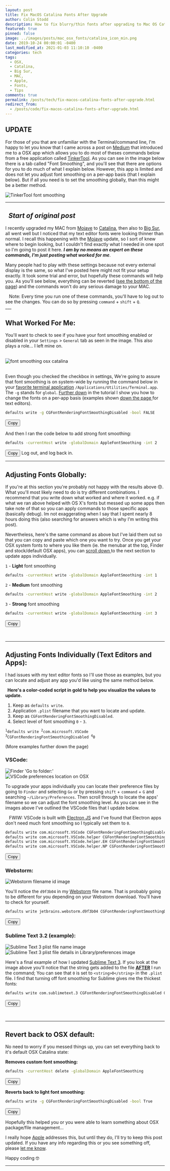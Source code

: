 ```yaml
---
layout: post
title: Fix MacOS Catalina Fonts After Upgrade
author: Colin Stodd
description: How to fix blurry/thin fonts after upgrading to Mac OS Catalina and Big Sur (OS 11)
featured: true
pinned: false
image: ../images/posts/mac_osx_fonts/catalina_icon_min.png
date: 2019-10-24 00:00:01 -0400
last_modified_at: 2021-01-03 11:10:10 -0400
categories: tech
tags:
  - OSX,
  - Catalina,
  - Big Sur,
  - MAC,
  - Apple,
  - Fonts,
  - Tips
comments: true
permalink: /posts/tech/fix-macos-catalina-fonts-after-upgrade.html
redirect_from:
  - /posts/code/fix-macos-catalina-fonts-after-upgrade.html
---
```



<div class="blurb">
<h2 class="text-yellow"><i class="fad fa-traffic-cone"></i> UPDATE <i class="fad fa-traffic-cone"></i></h2>
For those of you that are unfamiliar with the Terminal/command line, I'm happy to let you know that I came across a post on <a href="https://medium.com/macoclock/adjust-hidden-settings-on-your-mac-f29f4beaaf50" target="_blank" rel="noopener">Medium</a> that introduced me to a OSX app which allows you to do most of theses commands below from a free application called <a href="https://www.bresink.com/osx/TinkerTool.html" target="_blank" rel="noopener">TinkerTool</a>.  As you can see in the image below there is a tab called "Font Smoothing", and you'll see that there are options for you to do much of what I
explain below. However, this app is limited and does not let you adjust font smoothing on a per-app basis (that I explain below). But if all you need is to set the smoothing globally, than this might be a better method.
<p><img src="../../images/posts/mac_osx_fonts/tinkertool.png" class="image fit" title="TinkerTool font smoothing" loading="lazy"></p>
</div>


<hr/>

<h2 class="text-green"><em><i class="fad fa-page-break"></i>&nbsp; Start of original post</em></h2>

I recently upgraded my MAC from <a href="https://support.apple.com/macos/mojave" target="_blank" rel="noopener">Mojave</a> to <a href="https://www.apple.com/macos/catalina/" target="_blank" rel="noopener">Catalina</a>, then also to <a href="https://www.apple.com/macos/big-sur/" target="_blank" title="macOS Big Sur Download" rel="noopener">Big Sur</a>, all went well but I noticed that my text editor fonts were looking thinner than normal. I recall this happening with the <a href="https://support.apple.com/macos/mojave" target="_blank" rel="noopener">Mojave</a> update, so I sort of knew where to begin looking, but I couldn't find exactly what I needed in one spot so I'm going to post it here.  ***I am by no means an expert on these commands, I'm just posting what worked for me***.

Many people had to play with these settings because not every external display is the same, so what I've posted here might not fit your setup exactly. It took some trial and error, but hopefully these commands will help you. As you'll see below, everything can be reverted (<a href="#revert">see the bottom of the page</a>) and the commands won't do any serious damage to your MAC.

<div class="blurb"><i class="fad fa-comment-alt-exclamation fa-lg"></i>&nbsp;&nbsp; Note: Every time you run one of these commands, you'll have to log out to see the changes. You can do so by pressing <code>command</code> + <code>shift</code> + <code>Q</code>.</div>
___

## What Worked For Me:
You'll want to check to see if you have your font smoothing enabled or disabled in your `Settings` > `General` tab as seen in the image. This also plays a role... I left mine on.

<div class="container">
  <div class="row">
    <div class="one-third column">&nbsp;</div>
      <div class="one-third column">
        <img src="../../images/posts/mac_osx_fonts/disable_font_smoothing.png" class="image fit" title="font smoothing osx catalina" loading="lazy">
      </div>
    <div class="one-third column">&nbsp;</div>
  </div>
</div>

Even though you checked the checkbox in settings, We're going to assure that font smoothing is on system-wide by running the command below in your <a href="https://www.iterm2.com/" target="_blank" rel="noopener" title="iTerm 2">favorite terminal application</a> `/Applications/Utilities/Terminal.app`. The `-g` stands for `global`.  <a href="#textEditors" title="Scroll down fix individual apps">Further down</a> in the tutorial I show you how to change the fonts on a per-app basis (examples shown <a href="#textEditors" title="Scroll down to the Text Editors Section">down the page <i class="fad fa-level-down-alt"></i></a> for text editors).

```bash
defaults write -g CGFontRenderingFontSmoothingDisabled -bool FALSE
```
<button class="button small copy-btn pull-right"
   title="Copy to clipboard"
   data-clipboard-text="defaults write -g CGFontRenderingFontSmoothingDisabled -bool FALSE">
     <i class="fad fa-clipboard-list"></i> Copy
</button>

And then I ran the code below to add strong font smoothing:

```bash
defaults -currentHost write -globalDomain AppleFontSmoothing -int 2
```
<button class="button small copy-btn pull-right"
   title="Copy to clipboard"
   data-clipboard-text="defaults -currentHost write -globalDomain AppleFontSmoothing -int 2">
     <i class="fad fa-clipboard-list"></i> Copy
</button>
Log out, and log back in.


---
## Adjusting Fonts Globally:

If you're at this section you're probably not happy with the results above 😞. What you'll most likely need to do is try different combinations. I recommend that you write down what worked and where it worked. e.g. if what we ran above helped with OS X's fonts but messed up some apps then take note of that so you can apply commands to those specific apps (basically debug). Im not exaggerating when I say that I spent nearly 8 hours doing this (also searching for answers which is why I'm writing this post).

Nevertheless, here's the same command as above but I've laid them out so that you can copy and paste which one you want to try. Once you get your OSX system fonts to where you like them (ie. the menubar at the top, Finder and stock/default OSX apps), you can <a href="#textEditors" title="Scroll down to the Text Editors Section">scroll down <i class="fad fa-level-down-alt"></i></a> to the next section to update apps individually.

`1` - **Light** font smoothing
```bash
defaults -currentHost write -globalDomain AppleFontSmoothing -int 1
```
`2` - **Medium** font smoothing
```bash
defaults -currentHost write -globalDomain AppleFontSmoothing -int 2
```
`3` - **Strong** font smoothing
```bash
defaults -currentHost write -globalDomain AppleFontSmoothing -int 3
```
<button class="button small copy-btn pull-right"
   title="Copy to clipboard"
   data-clipboard-text="defaults -currentHost write -globalDomain AppleFontSmoothing -int 1">
     <i class="fad fa-clipboard-list"></i> Copy
</button>

<p>&nbsp;</p>

<div id="textEditors" name="textEditors"></div>

___

## Adjusting Fonts Individually (Text Editors and Apps):

I had issues with my text editor fonts so I'll use those as examples, but you can locate and adjust any app you'd like using the same method below.

<div class="blurb">
<strong><i class="fad fa-books fa-lg"></i>&nbsp; Here's a color-coded script in <span class="text-gold">gold</span> to help you visualize the values to update.</strong>

<ol class="alt">
  <li>Keep as <code>defaults write</code>.</li>
  <li class="text-gold">Application <code>.plist</code> filename that you want to locate and update.</li>
  <li>Keep as <code>CGFontRenderingFontSmoothingDisabled</code>.</li>
  <li class="text-gold">Select level of font smoothing <code>0</code> - <code>3</code>.</li>
</ol>

<pre><code><sup>1</sup>defaults write <span class="text-gold"><sup>2</sup>com.microsoft.VSCode</span> <sup>3</sup>CGFontRenderingFontSmoothingDisabled <span class="text-gold"><sup>4</sup>0</span>
</code></pre>

(More examples further down the page)
</div>

### <i class="fad fa-check-circle fa-lg text-yellow"></i> VSCode:

<div class="row">
  <div class="six columns">
    <img src="../../images/posts/mac_osx_fonts/library_pref_light.png"
         class="image fit"
         alt="Finder 'Go to folder:'"
         title="Finder 'Go to folder:'"
         loading="lazy"
    />
  </div>
  <div class="six columns">
    <img src="../../images/posts/mac_osx_fonts/preferences.png"
         class="image fit"
         alt="VSCode preferences location on OSX"
         title="VSCode preferences location on OSX"
         loading="lazy"
         />
  </div>
</div>

To upgrade your apps individually you can locate their preference files by going to `Finder` and selecting `Go` or by pressing `shift` + `command` + `G` and searching `~/Library/Preferences`.  Then scroll through to locate the apps' filename so we can adjust the font smoothing level. As you can see in the images above I've outlined the VSCode files that I update below.


<div class="blurb">
<i class="fad fa-info-circle fa-lg"></i>&nbsp;&nbsp; FWIW: VSCode is built with <a href="https://www.electronjs.org/apps" target="_blank" rel="noopener" title="Apps built with ElectronJS">Electron JS</a> and I've found that Electron apps don't need much font smoothing so I typically set them to <code>0</code>.
</div>



```bash
defaults write com.microsoft.VSCode CGFontRenderingFontSmoothingDisabled 0
defaults write com.microsoft.VSCode.helper CGFontRenderingFontSmoothingDisabled 0
defaults write com.microsoft.VSCode.helper.EH CGFontRenderingFontSmoothingDisabled 0
defaults write com.microsoft.VSCode.helper.NP CGFontRenderingFontSmoothingDisabled 0
```
<button class="button small copy-btn pull-right"
   title="Copy to clipboard"
   data-clipboard-text="defaults write com.microsoft.VSCode CGFontRenderingFontSmoothingDisabled 0
defaults write com.microsoft.VSCode.helper CGFontRenderingFontSmoothingDisabled 0
defaults write com.microsoft.VSCode.helper.EH CGFontRenderingFontSmoothingDisabled 0
defaults write com.microsoft.VSCode.helper.NP CGFontRenderingFontSmoothingDisabled 0">
     <i class="fad fa-clipboard-list"></i> Copy
</button>

### <i class="fad fa-check-circle fa-lg text-yellow"></i> Webstorm:

<div class="row">
  <div class="six columns">
    <img src="../../images/posts/mac_osx_fonts/webstorm_id.png"
         class="image fit"
         alt="Webstorm filename id image"
         title="Webstorm filename id image"
         loading="lazy"
    />
  </div>
</div>

You'll notice the `d9f3b04` in my <a href="https://www.jetbrains.com/webstorm/" target="_blank" title="Webstorm" rel="noopener">Webstorm</a> file name. That is probably going to be different for you depending on your Webstorm download. You'll have to check for yourself.

```bash
defaults write jetbrains.webstorm.d9f3b04 CGFontRenderingFontSmoothingDisabled 0
```
<button class="button small copy-btn pull-right"
   title="Copy to clipboard"
   data-clipboard-text="defaults write jetbrains.webstorm.d9f3b04 CGFontRenderingFontSmoothingDisabled 0">
     <i class="fad fa-clipboard-list"></i> Copy
</button>

### <i class="fad fa-check-circle fa-lg text-yellow"></i> Sublime Text 3.2 (example):

<div class="row">
  <div class="six columns">
    <img src="../../images/posts/mac_osx_fonts/vscode_pref.png"
         class="image fit"
         alt="Sublime Text 3 plist file name image"
         title="Sublime Text 3 plist file name image"
         loading="lazy"
    />
  </div>
  <div class="six columns">
    <img src="../../images/posts/mac_osx_fonts/sublime_zero.png"
         class="image fit"
         alt="Sublime Text 3 plist file details in Library/preferences image"
         title="Sublime Text 3 plist file details in Library/preferences image"
         loading="lazy"
    />
  </div>
</div>

Here's a final example of how I updated <a href="https://www.sublimetext.com/blog/articles/sublime-text-3-point-2" target="_blank" title="Sublime Text 3.2" rel="noopener">Sublime Text 3</a>. If you look at the image above you'll notice that the string gets added to the file <u><strong>AFTER</strong></u> I run the command; You can see that `0` is set to `<string>0</string>` in the `.plist` file. I find that turning off font smoothing for Sublime gives me the thickest fonts:

```bash
defaults write com.sublimetext.3 CGFontRenderingFontSmoothingDisabled 0
```
<button class="button small copy-btn pull-right"
   title="Copy to clipboard"
   data-clipboard-text="defaults write com.sublimetext.3 CGFontRenderingFontSmoothingDisabled 0">
     <i class="fad fa-clipboard-list"></i> Copy
</button>

<p>&nbsp;</p>

___

<div id="revert"></div>

## Revert back to OSX default:
No need to worry if you messed things up, you can set everything back to it's default OSX Catalina state:

**Removes custom font smoothing:**

```bash
defaults -currentHost delete -globalDomain AppleFontSmoothing
```
<button class="button small copy-btn pull-right"
   title="Copy to clipboard"
   data-clipboard-text="defaults -currentHost delete -globalDomain AppleFontSmoothing">
     <i class="fad fa-clipboard-list"></i> Copy
</button>

**Reverts back to light font smoothing:**

```bash
defaults write -g CGFontRenderingFontSmoothingDisabled -bool True
```
<button class="button small copy-btn pull-right"
   title="Copy to clipboard"
   data-clipboard-text="defaults write -g CGFontRenderingFontSmoothingDisabled -bool True">
     <i class="fad fa-clipboard-list"></i> Copy
</button>


Hopefully this helped you or you were able to learn something about OSX package/file management...

I really hope <a href="https://apple.com/support" target="_blank" rel="noopener">Apple</a> addresses this, but until they do, I'll try to keep this post updated. If you have any info regarding this or you see something off, please <a href="#getInTouch">let me know</a>.

Happy coding 🤓

---
